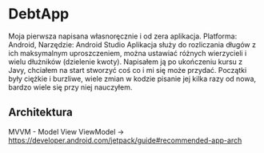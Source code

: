 # DebtApp
Moja pierwsza napisana własnoręcznie i od zera aplikacja.
Platforma: Android<wersja>, Narzędzie: Android Studio
Aplikacja służy do rozliczania długów z ich maksymalnym uproszczeniem, można ustawiać różnych wierzycieli i wielu dłużników (dzielenie kwoty).
Napisałem ją po ukończeniu kursu z Javy, chciałem na start stworzyć coś co i mi się może przydać.
Początki były ciężkie i burzliwe, wiele zmian w kodzie pisanie jej kilka razy od nowa, bardzo wiele się przy niej nauczyłem.

## Architektura 
MVVM - Model View ViewModel -> https://developer.android.com/jetpack/guide#recommended-app-arch

